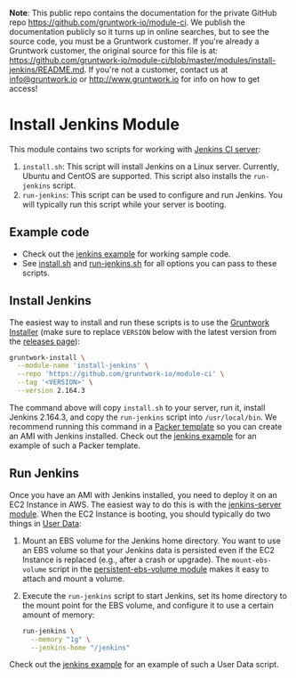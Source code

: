 **Note**: This public repo contains the documentation for the private GitHub repo <https://github.com/gruntwork-io/module-ci>.
We publish the documentation publicly so it turns up in online searches, but to see the source code, you must be a Gruntwork customer.
If you're already a Gruntwork customer, the original source for this file is at: <https://github.com/gruntwork-io/module-ci/blob/master/modules/install-jenkins/README.md>.
If you're not a customer, contact us at <info@gruntwork.io> or <http://www.gruntwork.io> for info on how to get access!

# Install Jenkins Module

This module contains two scripts for working with [Jenkins CI server](https://jenkins.io):
 
1. `install.sh`: This script will install Jenkins on a Linux server. Currently, Ubuntu and CentOS are supported.
   This script also installs the `run-jenkins` script.
1. `run-jenkins`: This script can be used to configure and run Jenkins. You will typically run this script while your
   server is booting.




## Example code

- Check out the [jenkins example](/examples/jenkins) for working sample code.
- See [install.sh](install.sh) and [run-jenkins.sh](run-jenkins) for all options you can pass to these scripts.




## Install Jenkins

The easiest way to install and run these scripts is to use the [Gruntwork 
Installer](https://github.com/gruntwork-io/gruntwork-installer) (make sure to replace `VERSION` below with the latest
version from the [releases page](https://github.com/gruntwork-io/module-ci-public/releases)):

```bash
gruntwork-install \
  --module-name 'install-jenkins' \
  --repo 'https://github.com/gruntwork-io/module-ci' \
  --tag '<VERSION>' \
  --version 2.164.3
```

The command above will copy `install.sh` to your server, run it, install Jenkins 2.164.3, and copy the `run-jenkins`
script into `/usr/local/bin`. We recommend running this command in a [Packer template](https://www.packer.io/) so you
can create an AMI with Jenkins installed. Check out the [jenkins example](/examples/jenkins) for an example of such a
Packer template.




## Run Jenkins 

Once you have an AMI with Jenkins installed, you need to deploy it on an EC2 Instance in AWS. The easiest way to do 
this is with the [jenkins-server module](/modules/jenkins-server). When the EC2 Instance is booting, you should 
typically do two things in [User Data](https://docs.aws.amazon.com/AWSEC2/latest/UserGuide/user-data.html):

1. Mount an EBS volume for the Jenkins home directory. You want to use an EBS volume so that your Jenkins data is 
   persisted even if the EC2 Instance is replaced (e.g., after a crash or upgrade). The `mount-ebs-volume` script in the 
   [persistent-ebs-volume module](https://github.com/gruntwork-io/module-server-public/tree/master/modules/persistent-ebs-volume)
   makes it easy to attach and mount a volume.

1. Execute the `run-jenkins` script to start Jenkins, set its home directory to the mount point for the EBS volume,
   and configure it to use a certain amount of memory: 

    ```bash
    run-jenkins \
      --memory "1g" \
      --jenkins-home "/jenkins"
    ```
    
Check out the [jenkins example](/examples/jenkins) for an example of such a User Data script.    
